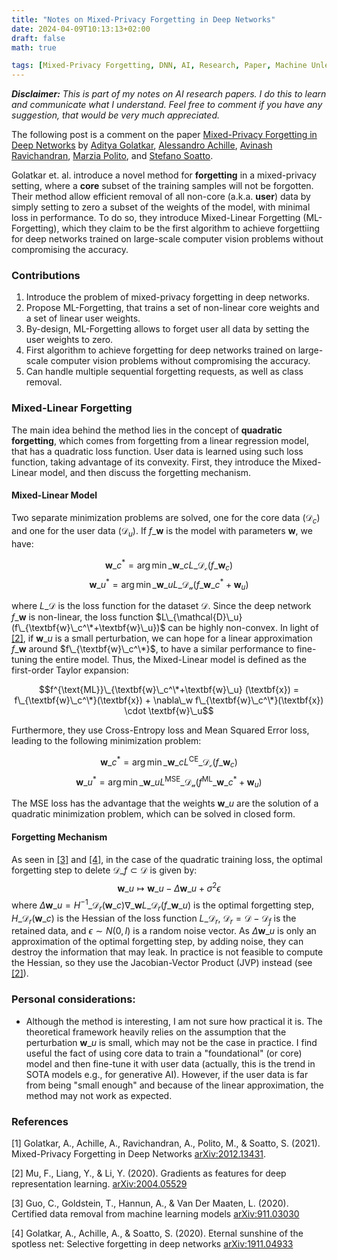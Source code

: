 ```yaml
---
title: "Notes on Mixed-Privacy Forgetting in Deep Networks"
date: 2024-04-09T10:13:13+02:00
draft: false
math: true

tags: [Mixed-Privacy Forgetting, DNN, AI, Research, Paper, Machine Unlearning]
---
```


***Disclaimer:*** *This is part of my notes on AI research papers. I do this to learn and communicate what I understand. Feel free to comment if you have any suggestion, that would be very much appreciated.*

The following post is a comment on the paper [Mixed-Privacy Forgetting in Deep Networks](#1) by [Aditya Golatkar](https://arxiv.org/search/cs?searchtype=author&query=Golatkar,+A), [Alessandro Achille](https://arxiv.org/search/cs?searchtype=author&query=Achille,+A), [Avinash Ravichandran](https://arxiv.org/search/cs?searchtype=author&query=Ravichandran,+A), [Marzia Polito](https://arxiv.org/search/cs?searchtype=author&query=Polito,+M), and [Stefano Soatto](https://arxiv.org/search/cs?searchtype=author&query=Soatto,+S).

Golatkar et. al. introduce a novel method for **forgetting** in a mixed-privacy setting, where a **core** subset of the training samples will not be forgotten. Their method allow efficient removal of all non-core (a.k.a. **user**) data by simply setting to zero a subset of the weights of the model, with minimal loss in performance. To do so, they introduce Mixed-Linear Forgetting (ML-Forgetting), which they claim to be the first algorithm to achieve forgettiing for deep networks trained on large-scale computer vision problems without compromising the accuracy. 

### Contributions
1. Introduce the problem of mixed-privacy forgetting in deep networks.
2. Propose ML-Forgetting, that trains a set of non-linear core weights and a set of linear user weights.
3. By-design, ML-Forgetting allows to forget user all data by setting the user weights to zero.
4. First algorithm to achieve forgetting for deep networks trained on large-scale computer vision problems without compromising the accuracy.
5. Can handle multiple sequential forgetting requests, as well as class removal.

### Mixed-Linear Forgetting
The main idea behind the method lies in the concept of **quadratic forgetting**, which comes from forgetting from a linear regression model, that has a quadratic loss function. User data is learned using such loss function, taking advantage of its convexity. First, they introduce the Mixed-Linear model, and then discuss the forgetting mechanism.

#### Mixed-Linear Model
Two separate minimization problems are solved, one for the core data ($\mathcal{D}_c$) and one for the user data ($\mathcal{D}_u$). If $f\_{\textbf{w}}$ is the model with parameters $\textbf{w}$, we have:

$$\textbf{w}\_c^* = \arg\min\_{\textbf{w}\_c}  L\_{\mathcal{D_c}}(f\_{\textbf{w}_c})$$
$$\textbf{w}\_u^* = \arg\min\_{\textbf{w}\_u}  L\_{\mathcal{D_u}}(f\_{\textbf{w}\_c^*+\textbf{w}_u})$$

where $L\_{\mathcal{D}}$ is the loss function for the dataset $\mathcal{D}$. Since the deep network $f\_{\textbf{w}}$ is non-linear, the loss function $L\_{\mathcal{D}\_u}(f\_{\textbf{w}\_c^\*+\textbf{w}\_u})$ can be highly non-convex. In light of [[2]](#2), if $\textbf{w}\_u$ is a small perturbation, we can hope for a linear approximation $f\_{\textbf{w}}$ around $f\_{\textbf{w}\_c^\*}$, to have a similar performance to fine-tuning the entire model. Thus, the Mixed-Linear model is defined as the first-order Taylor expansion:

$$f^{\text{ML}}\_{\textbf{w}\_c^\*+\textbf{w}\_u} (\textbf{x}) = f\_{\textbf{w}\_c^\*}(\textbf{x}) + \nabla\_w f\_{\textbf{w}\_c^\*}(\textbf{x}) \cdot \textbf{w}\_u$$

Furthermore, they use Cross-Entropy loss and Mean Squared Error loss, leading to the following minimization problem:

$$\textbf{w}\_c^* = \arg\min\_{\textbf{w}\_c}  L^{\text{CE}}\_{\mathcal{D_c}}(f\_{\textbf{w}_c})$$
$$\textbf{w}\_u^* = \arg\min\_{\textbf{w}\_u}  L^{\text{MSE}}\_{\mathcal{D_u}}(f^{\text{ML}}\_{\textbf{w}\_c^*+\textbf{w}_u})$$

The MSE loss has the advantage that the weights $\textbf{w}\_u$ are the solution of a quadratic minimization problem, which can be solved in closed form.

#### Forgetting Mechanism
As seen in [[3]](#3) and [[4]](#4), in the case of the quadratic training loss, the optimal forgetting step to delete $\mathcal{D}\_f \subset \mathcal{D}$ is given by: 
$$\textbf{w}\_u \mapsto \textbf{w}\_u - \Delta\textbf{w}\_u + \sigma^2 \epsilon$$
where $\Delta\textbf{w}\_u = H^{-1}\_{\mathcal{D}_r}(\textbf{w}\_c)\nabla\_\textbf{w}L\_{\mathcal{D}_r}(f\_{\textbf{w}\_u})$ is the optimal forgetting step, $H\_{\mathcal{D}_r}(\textbf{w}\_c)$ is the Hessian of the loss function $L\_{\mathcal{D}_r}$, $\mathcal{D}_r=\mathcal{D}-\mathcal{D}_f$ is the retained data, and $\epsilon \sim N(0,I)$ is a random noise vector. As $\Delta\textbf{w}\_u$ is only an approximation of the optimal forgetting step, by adding noise, they can destroy the information that may leak. In practice is not feasible to compute the Hessian, so they use the Jacobian-Vector Product (JVP) instead (see [[2]](#2)).


### Personal considerations:

- Although the method is interesting, I am not sure how practical it is. The theoretical framework heavily relies on the assumption that the perturbation $\textbf{w}\_u$ is small, which may not be the case in practice. I find useful the fact of using core data to train a "foundational" (or core) model and then fine-tune it with user data (actually, this is the trend in SOTA models e.g., for generative AI). However, if the user data is far from being "small enough" and because of the linear approximation, the method may not work as expected.


### References
<a id="1">[1]</a> Golatkar, A., Achille, A., Ravichandran, A., Polito, M., & Soatto, S. (2021). Mixed-Privacy Forgetting in Deep Networks [arXiv:2012.13431](https://arxiv.org/abs/2012.13431).

<a id="2">[2]</a> Mu, F., Liang, Y., & Li, Y. (2020). Gradients as features for deep representation learning. [arXiv:2004.05529](https://arxiv.org/abs/2004.05529)

<a id="3">[3]</a> Guo, C., Goldstein, T., Hannun, A., & Van Der Maaten, L. (2020). Certified data removal from machine learning models [arXiv:911.03030](https://arxiv.org/abs/1911.03030)

<a id="4">[4]</a> Golatkar, A., Achille, A., & Soatto, S. (2020). Eternal sunshine of the spotless net: Selective forgetting in deep networks [arXiv:1911.04933](https://arxiv.org/abs/1911.04933)
